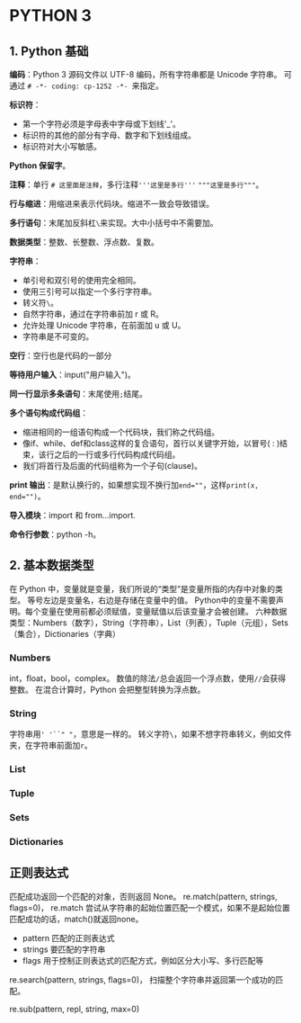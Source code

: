# PYTHON 3

## 1. Python 基础
**编码**：Python 3 源码文件以 UTF-8 编码，所有字符串都是 Unicode 字符串。
可通过 `# -*- coding: cp-1252 -*- `来指定。

**标识符**：
* 第一个字符必须是字母表中字母或下划线'_'。
* 标识符的其他的部分有字母、数字和下划线组成。
* 标识符对大小写敏感。

**Python 保留字**。

**注释**：单行 `# 这里面是注释`，多行注释`'''这里是多行'''` `"""这里是多行"""`。

**行与缩进**：用缩进来表示代码块。缩进不一致会导致错误。

**多行语句**：末尾加反斜杠`\`来实现。大中小括号中不需要加。

**数据类型**：整数、长整数、浮点数、复数。

**字符串**：
* 单引号和双引号的使用完全相同。
* 使用三引号可以指定一个多行字符串。
* 转义符`\`。
* 自然字符串，通过在字符串前加 r 或 R。
* 允许处理 Unicode 字符串，在前面加 u 或 U。
* 字符串是不可变的。

**空行**：空行也是代码的一部分

**等待用户输入**：input("用户输入")。

**同一行显示多条语句**：末尾使用`;`结尾。

**多个语句构成代码组**：
* 缩进相同的一组语句构成一个代码块，我们称之代码组。
* 像if、while、def和class这样的复合语句，首行以关键字开始，以冒号( : )结束，该行之后的一行或多行代码构成代码组。
* 我们将首行及后面的代码组称为一个子句(clause)。

**print 输出**：是默认换行的，如果想实现不换行加`end=""`，这样`print(x, end="")`。

**导入模块**：import 和 from...import.

**命令行参数**：python -h。

## 2. 基本数据类型
在 Python 中，变量就是变量，我们所说的“类型”是变量所指的内存中对象的类型。
等号左边是变量名，右边是存储在变量中的值。
Python中的变量不需要声明。每个变量在使用前都必须赋值，变量赋值以后该变量才会被创建。
六种数据类型：Numbers（数字），String（字符串），List（列表），Tuple（元组），Sets（集合），Dictionaries（字典）
### Numbers
int，float，bool，complex。
数值的除法`/`总会返回一个浮点数，使用`//`会获得整数。
在混合计算时，Python 会把整型转换为浮点数。
### String
字符串用`' '``" "`，意思是一样的。
转义字符`\`，如果不想字符串转义，例如文件夹，在字符串前面加`r`。
### List
### Tuple
### Sets
### Dictionaries


## 正则表达式
匹配成功返回一个匹配的对象，否则返回 None。
re.match(pattern, strings, flags=0)，
re.match 尝试从字符串的起始位置匹配一个模式，如果不是起始位置匹配成功的话，match()就返回none。
* pattern 匹配的正则表达式
* strings 要匹配的字符串
* flags 用于控制正则表达式的匹配方式，例如区分大小写、多行匹配等

re.search(pattern, strings, flags=0)，
扫描整个字符串并返回第一个成功的匹配。

re.sub(pattern, repl, string, max=0)
